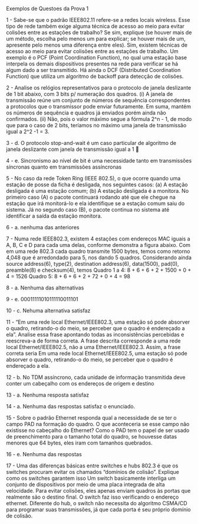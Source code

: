 Exemplos de Questoes da Prova 1

1 -  Sabe-se que o padrão IEEE802.11 refere-se a redes locais wireless. Esse tipo de rede também exige alguma técnica de acesso ao meio para evitar colisões entre as estações de trabalho? Se sim, explique (se houver mais de um método, escolha pelo menos um para
explicar; se houver mais de um, apresente pelo menos uma diferença entre eles).
    Sim, existem técnicas de acesso ao meio para evitar colisões entre as estações de trabalho. Um exemplo é o PCF (Point Coordination
    Function), no qual uma estação base interpela os demais dispositivos presentes na rede para verificar se há algum dado a ser
    transmitido. Há ainda o DCF (Distributed Coordination Function) que utiliza um algoritmo de backoff para detecção de colisões.

2 - Analise os relógios representativos para o protocolo de janela deslizante de 1 bit abaixo, com 3 bits p/ numeração dos quadros.
    (i) A janela de transmissão reúne um conjunto de números de sequência correspondentes a protocolos que o transmissor pode enviar
    futuramente. Em suma, mantém os números de sequência e quadros já enviados porém ainda não confirmados.
    (ii) Não, pois o valor máximo segue a fórmula 2^n - 1, de modo que para o caso de 2 bits, teríamos no máximo uma janela de
    transmissão igual a 2^2 -1 = 3.

3 - d. O protocolo stop-and-wait é um caso particular de algoritmo de janela deslizante com janela de transmissão igual a 1 

4 - e. Sincronismo ao nível de bit é uma necessidade tanto em transmissões síncronas quanto em transmissões
assíncronas

5 - No caso da rede Token Ring (IEEE 802.5), o que ocorre quando uma estação de posse da ficha é desligada, nos seguintes casos: (a) A
estação desligada é uma estação comum; (b) A estação desligada é a monitora.
    No primeiro caso (A) o pacote continuará rodando até que ele chegue na estação que irá monitorá-lo e ela identifique se a estação
    comum saiu do sistema. Já no segundo caso (B), o pacote continua no sistema até identificar a saída da estação monitora.

6 - a. nenhuma das anteriores

7 - Numa rede IEEE802.3, existem 4 estações com endereços MAC iguais a A, B, C e D para cada uma delas, conforme demonstra a figura
abaixo. 
    Com em uma rede 802.3 cada quadro transmite 1500 bytes, temos como retorno 4,048 que é arredondado para 5, nos dando 5
    quadros.
    Considerando ainda source address(6), type(2), destination address(6), data(1500), pad(0), preamble(8) e checksum(4), temos
    Quadro 1 a 4: 8 + 6 + 6 + 2 + 1500 + 0 + 4 = 1526
    Quadro 5: 8 + 6 + 6 + 2 + 72 + 0 + 4 = 98

8 - a. Nenhuma das alternativas

9 - e. 00011111010111110011101 

10 - c. Nehuma alternativa satisfaz

11 - “Em uma rede local Ethernet/IEEE802.3, uma estação só pode absorver o quadro, retirando-o do meio, se perceber que o quadro é
endereçado a ela”. Analise essa frase apontando todas as inconsistências percebidas e reescreva-a de forma correta.
    A frase descrita corresponde a uma rede local Ethernet/IEEE802.5, não a uma Ethernet/IEEE802.3. Assim, a frase correta seria Em uma
    rede local Ethernet/IEEE802.5, uma estação só pode absorver o quadro, retirando-o do meio, se perceber que o quadro é endereçado a ela.

12 - b. No TDM assíncrono, cada unidade de informação transmitida deve conter um cabeçalho com os endereços de origem e
destino

13 - a. Nenhuma resposta satisfaz

14 - a. Nenhuma das respostas satisfaz o enunciado. 

15 - Sobre o padrão Ethernet responda qual a necessidade de se ter o campo PAD na formação do quadro. O que aconteceria se esse campo não existisse no cabeçalho do Ethernet?
    Como o PAD tem o papel de ser usado de preenchimento para o tamanho total do quadro, se houvesse datas menores que 64 bytes,
    eles iram com tamanhos quebrados.

16 - e. Nenhuma das respostas 

17 - Uma das diferenças básicas entre switches e hubs 802.3 é que os switches procuram evitar os chamados “domínios de colisão”. Explique como os switches garantem isso
    Um switch basicamente interliga um conjunto de dispositivos por meio de uma placa integrada de alta velocidade. Para evitar colisões,
    eles apenas enviam quadros às portas que realmente são o destino final. O switch faz isso verificando o endereço ethernet. Diferente do
    hub, o switch não necessita do algoritmo CSMA/CD para programar suas transmissões, já que cada porta é seu próprio domínio de colisão.
